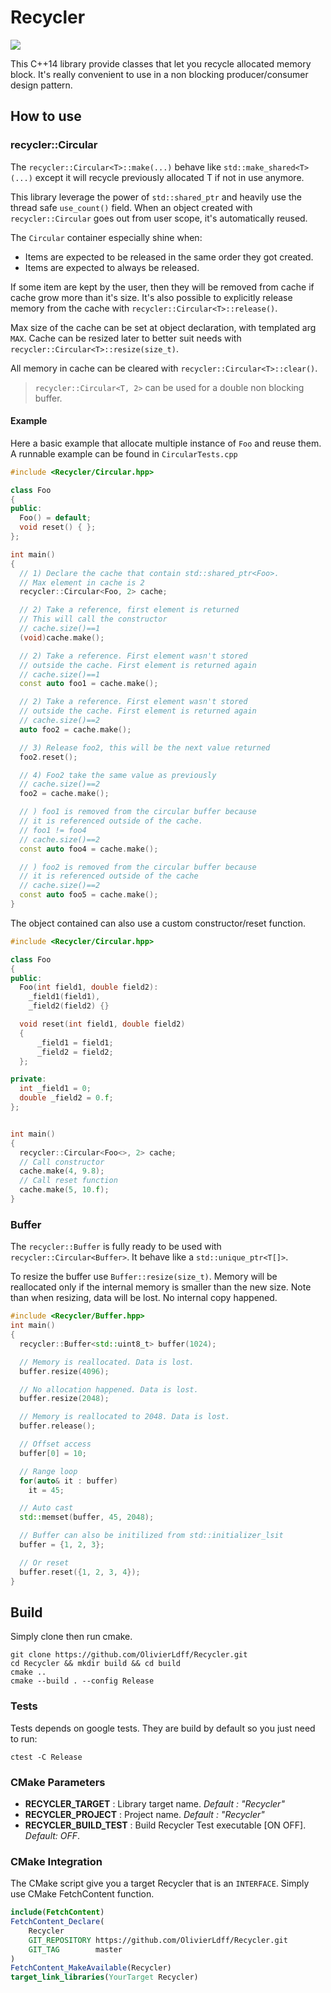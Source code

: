 # Recycler

[![](https://github.com/OlivierLDff/Recycler/workflows/CI/badge.svg)](https://github.com/OlivierLDff/Recycler/actions?query=workflow%3ACI)

This C++14 library provide classes that let you recycle allocated memory block. It's really convenient to use in a non blocking producer/consumer design pattern.

## How to use

### recycler::Circular

The `recycler::Circular<T>::make(...)` behave like `std::make_shared<T>(...)` except it will recycle previously allocated T if not in use anymore.

This library leverage the power of `std::shared_ptr` and heavily use the thread safe `use_count()` field. When an object created with `recycler::Circular` goes out from user scope, it's automatically reused.

The `Circular` container especially shine when:

* Items are expected to be released in the same order they got created.
* Items are expected to always be released.

If some item are kept by the user, then they will be removed from cache if cache grow more than it's size. It's also possible to explicitly release memory from the cache with `recycler::Circular<T>::release()`.

Max size of the cache can be set at object declaration, with templated arg `MAX`. Cache can be resized later to better suit needs with `recycler::Circular<T>::resize(size_t)`.

All memory in cache can be cleared with `recycler::Circular<T>::clear()`.

> `recycler::Circular<T, 2>` can be used for a double non blocking buffer.

#### Example

Here a basic example that allocate multiple instance of `Foo` and reuse them. A runnable example can be found in `CircularTests.cpp`

```cpp
#include <Recycler/Circular.hpp>

class Foo
{
public:
  Foo() = default;
  void reset() { };
};

int main()
{
  // 1) Declare the cache that contain std::shared_ptr<Foo>.
  // Max element in cache is 2
  recycler::Circular<Foo, 2> cache;

  // 2) Take a reference, first element is returned
  // This will call the constructor
  // cache.size()==1
  (void)cache.make();

  // 2) Take a reference. First element wasn't stored
  // outside the cache. First element is returned again
  // cache.size()==1
  const auto foo1 = cache.make();

  // 2) Take a reference. First element wasn't stored
  // outside the cache. First element is returned again
  // cache.size()==2
  auto foo2 = cache.make();

  // 3) Release foo2, this will be the next value returned
  foo2.reset();

  // 4) Foo2 take the same value as previously
  // cache.size()==2
  foo2 = cache.make();

  // ) foo1 is removed from the circular buffer because
  // it is referenced outside of the cache.
  // foo1 != foo4
  // cache.size()==2
  const auto foo4 = cache.make();

  // ) foo2 is removed from the circular buffer because
  // it is referenced outside of the cache
  // cache.size()==2
  const auto foo5 = cache.make();
}
```

The object contained can also use a custom constructor/reset function.

```cpp
#include <Recycler/Circular.hpp>

class Foo
{
public:
  Foo(int field1, double field2):
    _field1(field1),
    _field2(field2) {}

  void reset(int field1, double field2)
  {
      _field1 = field1;
      _field2 = field2;
  };

private:
  int _field1 = 0;
  double _field2 = 0.f;
};


int main()
{
  recycler::Circular<Foo<>, 2> cache;
  // Call constructor
  cache.make(4, 9.8);
  // Call reset function
  cache.make(5, 10.f);
}
```

### Buffer

The `recycler::Buffer` is fully ready to be used with `recycler::Circular<Buffer>`. It behave like a `std::unique_ptr<T[]>`.

To resize the buffer use `Buffer::resize(size_t)`. Memory will be reallocated only if the internal memory is smaller than the new size. Note than when resizing, data will be lost. No internal copy happened.

```cpp
#include <Recycler/Buffer.hpp>
int main()
{
  recycler::Buffer<std::uint8_t> buffer(1024);

  // Memory is reallocated. Data is lost.
  buffer.resize(4096);

  // No allocation happened. Data is lost.
  buffer.resize(2048);

  // Memory is reallocated to 2048. Data is lost.
  buffer.release();

  // Offset access
  buffer[0] = 10;

  // Range loop
  for(auto& it : buffer)
    it = 45;

  // Auto cast
  std::memset(buffer, 45, 2048);

  // Buffer can also be initilized from std::initializer_lsit
  buffer = {1, 2, 3};

  // Or reset
  buffer.reset({1, 2, 3, 4});
}
```


## Build

Simply clone then run cmake.

```
git clone https://github.com/OlivierLdff/Recycler.git
cd Recycler && mkdir build && cd build
cmake ..
cmake --build . --config Release
```

### Tests

Tests depends on google tests. They are build by default so you just need to run:

```
ctest -C Release
```

### CMake Parameters

- **RECYCLER_TARGET** : Library target name. *Default : "Recycler"*
- **RECYCLER_PROJECT** : Project name. *Default : "Recycler"*
- **RECYCLER_BUILD_TEST** : Build Recycler Test executable [ON OFF]. *Default: OFF*.

### CMake Integration

The CMake script give you a target Recycler that is an `INTERFACE`. Simply use CMake FetchContent function.

```cmake
include(FetchContent)
FetchContent_Declare(
    Recycler
    GIT_REPOSITORY https://github.com/OlivierLdff/Recycler.git
    GIT_TAG        master
)
FetchContent_MakeAvailable(Recycler)
target_link_libraries(YourTarget Recycler)
```